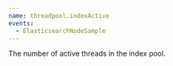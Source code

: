 ```yaml
---
name: threadpool.indexActive
events:
  - ElasticsearchNodeSample
---
```


The number of active threads in the index pool.